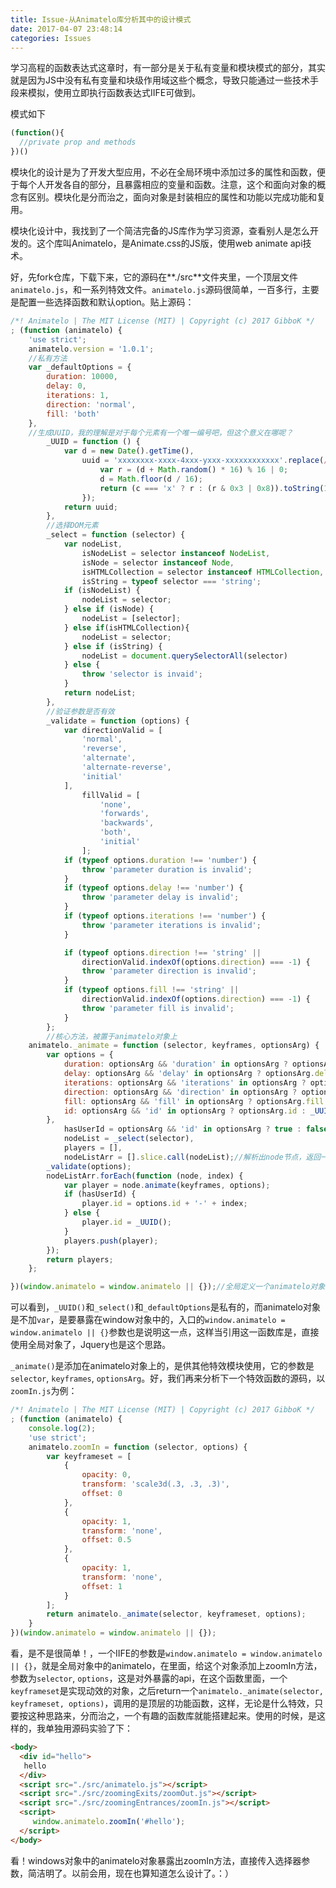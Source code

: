 ```yaml
---
title: Issue-从Animatelo库分析其中的设计模式
date: 2017-04-07 23:48:14
categories: Issues
---
```


学习高程的函数表达式这章时，有一部分是关于私有变量和模块模式的部分，其实就是因为JS中没有私有变量和块级作用域这些个概念，导致只能通过一些技术手段来模拟，使用立即执行函数表达式IIFE可做到。

模式如下
```js
(function(){
  //private prop and methods
})()
```

模块化的设计是为了开发大型应用，不必在全局环境中添加过多的属性和函数，便于每个人开发各自的部分，且暴露相应的变量和函数。注意，这个和面向对象的概念有区别。模块化是分而治之，面向对象是封装相应的属性和功能以完成功能和复用。

模块化设计中，我找到了一个简洁完备的JS库作为学习资源，查看别人是怎么开发的。这个库叫Animatelo，是Animate.css的JS版，使用web animate api技术。

好，先fork仓库，下载下来，它的源码在**./src**文件夹里，一个顶层文件`animatelo.js`，和一系列特效文件。`animatelo.js`源码很简单，一百多行，主要是配置一些选择函数和默认option。贴上源码：

```js
/*! Animatelo | The MIT License (MIT) | Copyright (c) 2017 GibboK */
; (function (animatelo) {
    'use strict';
    animatelo.version = '1.0.1';
    //私有方法
    var _defaultOptions = {
        duration: 10000,
        delay: 0,
        iterations: 1,
        direction: 'normal',
        fill: 'both'
    },
    //生成UUID，我的理解是对于每个元素有一个唯一编号吧，但这个意义在哪呢？
        _UUID = function () {
            var d = new Date().getTime(),
                uuid = 'xxxxxxxx-xxxx-4xxx-yxxx-xxxxxxxxxxxx'.replace(/[xy]/g, function (c) {
                    var r = (d + Math.random() * 16) % 16 | 0;
                    d = Math.floor(d / 16);
                    return (c === 'x' ? r : (r & 0x3 | 0x8)).toString(16);
                });
            return uuid;
        },
        //选择DOM元素
        _select = function (selector) {
            var nodeList,
                isNodeList = selector instanceof NodeList,
                isNode = selector instanceof Node,
                isHTMLCollection = selector instanceof HTMLCollection,
                isString = typeof selector === 'string';
            if (isNodeList) {
                nodeList = selector;
            } else if (isNode) {
                nodeList = [selector];
            } else if(isHTMLCollection){
                nodeList = selector;
            } else if (isString) {
                nodeList = document.querySelectorAll(selector)
            } else {
                throw 'selector is invaid';
            }
            return nodeList;
        },
        //验证参数是否有效
        _validate = function (options) {
            var directionValid = [
                'normal',
                'reverse',
                'alternate',
                'alternate-reverse',
                'initial'
            ],
                fillValid = [
                    'none',
                    'forwards',
                    'backwards',
                    'both',
                    'initial'
                ];
            if (typeof options.duration !== 'number') {
                throw 'parameter duration is invalid';
            }
            if (typeof options.delay !== 'number') {
                throw 'parameter delay is invalid';
            }
            if (typeof options.iterations !== 'number') {
                throw 'parameter iterations is invalid';
            }

            if (typeof options.direction !== 'string' ||
                directionValid.indexOf(options.direction) === -1) {
                throw 'parameter direction is invalid';
            }
            if (typeof options.fill !== 'string' ||
                directionValid.indexOf(options.direction) === -1) {
                throw 'parameter fill is invalid';
            }
        };
        //核心方法，被置于animatelo对象上
    animatelo._animate = function (selector, keyframes, optionsArg) {
        var options = {
            duration: optionsArg && 'duration' in optionsArg ? optionsArg.duration : _defaultOptions.duration,
            delay: optionsArg && 'delay' in optionsArg ? optionsArg.delay : _defaultOptions.delay,
            iterations: optionsArg && 'iterations' in optionsArg ? optionsArg.iterations : _defaultOptions.iterations,
            direction: optionsArg && 'direction' in optionsArg ? optionsArg.direction : _defaultOptions.direction,
            fill: optionsArg && 'fill' in optionsArg ? optionsArg.fill : _defaultOptions.fill,
            id: optionsArg && 'id' in optionsArg ? optionsArg.id : _UUID()
        },
            hasUserId = optionsArg && 'id' in optionsArg ? true : false,
            nodeList = _select(selector),
            players = [],
            nodeListArr = [].slice.call(nodeList);//解析出node节点，返回一个数组
        _validate(options);
        nodeListArr.forEach(function (node, index) {
            var player = node.animate(keyframes, options);
            if (hasUserId) {
                player.id = options.id + '-' + index;
            } else {
                player.id = _UUID();
            }
            players.push(player);
        });
        return players;
    };

})(window.animatelo = window.animatelo || {});//全局定义一个animatelo对象

```

可以看到，`_UUID()`和`_select()`和`_defaultOptions`是私有的，而animatelo对象是不加`var`，是要暴露在window对象中的，入口的`window.animatelo = window.animatelo || {}`参数也是说明这一点，这样当引用这一函数库是，直接使用全局对象了，Jquery也是这个思路。

`_animate()`是添加在animatelo对象上的，是供其他特效模块使用，它的参数是`selector`, `keyframes`, `optionsArg`。好，我们再来分析下一个特效函数的源码，以`zoomIn.js`为例：

```js
/*! Animatelo | The MIT License (MIT) | Copyright (c) 2017 GibboK */
; (function (animatelo) {
    console.log(2);
    'use strict';
    animatelo.zoomIn = function (selector, options) {
        var keyframeset = [
            {
                opacity: 0,
                transform: 'scale3d(.3, .3, .3)',
                offset: 0
            },
            {
                opacity: 1,
                transform: 'none',
                offset: 0.5
            },
            {
                opacity: 1,
                transform: 'none',
                offset: 1
            }
        ];
        return animatelo._animate(selector, keyframeset, options);
    }
})(window.animatelo = window.animatelo || {});

```

看，是不是很简单！，一个IIFE的参数是`window.animatelo = window.animatelo || {}`，就是全局对象中的animatelo，在里面，给这个对象添加上zoomIn方法，参数为`selector`, `options`，这是对外暴露的api，在这个函数里面，一个`keyframeset`是实现动效的对象，之后return一个`animatelo._animate(selector, keyframeset, options)`，调用的是顶层的功能函数，这样，无论是什么特效，只要按这种思路来，分而治之，一个有趣的函数库就能搭建起来。使用的时候，是这样的，我单独用源码实验了下：

```html
<body>
  <div id="hello">
   hello
  </div>
  <script src="./src/animatelo.js"></script>
  <script src="./src/zoomingExits/zoomOut.js"></script>
  <script src="./src/zoomingEntrances/zoomIn.js"></script>
  <script>
     window.animatelo.zoomIn('#hello');
  </script>
</body>
```

看！windows对象中的animatelo对象暴露出zoomIn方法，直接传入选择器参数，简洁明了。以前会用，现在也算知道怎么设计了。：）